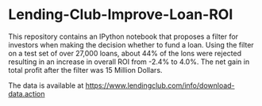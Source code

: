 # Lending-Club-Improve-Loan-ROI

This repository contains an IPython notebook that proposes a filter for investors when making the decision whether to fund a loan.
Using the filter on a test set of over 27,000 loans, about 44% of the lons were rejected resulting in an increase in overall ROI 
from -2.4% to 4.0%. The net gain in total profit after the filter was 15 Million Dollars. 

The data is available at https://www.lendingclub.com/info/download-data.action
